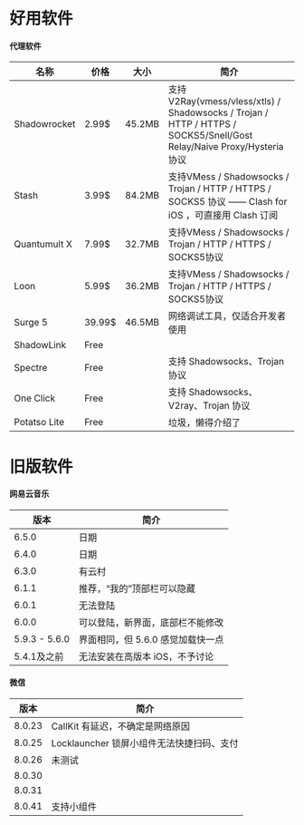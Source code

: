 # 好用软件

#### 代理软件

| 名称 | 价格 | 大小 | 简介 |
| --- | --- | --- | --- |
| Shadowrocket | 2.99$ | 45.2MB | 支持V2Ray(vmess/vless/xtls) / Shadowsocks / Trojan / HTTP / HTTPS / SOCKS5/Snell/Gost Relay/Naive Proxy/Hysteria 协议 |
| Stash | 3.99$ | 84.2MB | 支持VMess / Shadowsocks / Trojan / HTTP / HTTPS / SOCKS5 协议 —— Clash for iOS ，可直接用 Clash 订阅 |
| Quantumult X | 7.99$ | 32.7MB | 支持VMess / Shadowsocks / Trojan / HTTP / HTTPS / SOCKS5协议 |
| Loon | 5.99$ | 36.2MB | 支持VMess / Shadowsocks / Trojan / HTTP / HTTPS / SOCKS5协议 |
| Surge 5 | 39.99$ | 46.5MB | 网络调试工具，仅适合开发者使用 |
| ShadowLink | Free | | |
| Spectre | Free | | 支持 Shadowsocks、Trojan 协议 |
| One Click | Free | | 支持 Shadowsocks、V2ray、Trojan 协议 |
| Potatso Lite | Free | | 垃圾，懒得介绍了 |

# 旧版软件

#### 网易云音乐

| 版本 | 简介 |
| --- | --- |
| 6.5.0 | 日期 |
| 6.4.0 | 日期 |
| 6.3.0 | 有云村 |
| 6.1.1 | 推荐，“我的”顶部栏可以隐藏 |
| 6.0.1 | 无法登陆 |
| 6.0.0 | 可以登陆，新界面，底部栏不能修改 |
| 5.9.3 - 5.6.0 | 界面相同，但 5.6.0 感觉加载快一点 |
| 5.4.1及之前 | 无法安装在高版本 iOS，不予讨论 |

#### 微信

| 版本 | 简介 |
| --- | --- |
| 8.0.23 | CallKit 有延迟，不确定是网络原因 |
| 8.0.25 | Locklauncher 锁屏小组件无法快捷扫码、支付 |
| 8.0.26 | 未测试 |
| 8.0.30 | |
| 8.0.31 | |
| 8.0.41 | 支持小组件 |